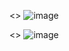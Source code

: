 <<Q-Leaning>>
![image](https://github.com/user-attachments/assets/36004abc-0a0f-4916-9bc4-0b5cb64e4281)


<<SARSA>>
![image](https://github.com/user-attachments/assets/1ce05344-7742-484e-b5b4-157db6bdc7e0)
